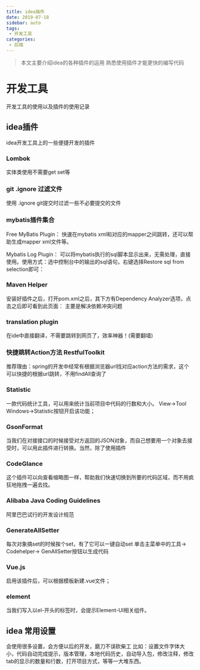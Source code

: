 ```yaml
---
title: idea插件
date: 2019-07-18
sidebar: auto
tags: 
 - 开发工具
categories:
 - 后端
---
```


> 本文主要介绍idea的各种插件的运用
> 熟悉使用插件才能更快的编写代码

<!-- more -->

# 开发工具
开发工具的使用以及插件的使用记录

## idea插件
idea开发工具上的一些便捷开发的插件

### Lombok
实体类使用不需要get set等

### git  .ignore 过滤文件
使用 .ignore  git提交时过滤一些不必要提交的文件

### mybatis插件集合  
Free MyBatis Plugin：
快速在mybatis xml和对应的mapper之间跳转，还可以帮助生成mapper xml文件等。

Mybatis Log Plugin：
可以将mybatis执行的sql脚本显示出来，无需处理，直接使用。使用方式：选中控制台中的输出的sql语句，右键选择Restore sql from selection即可：

### Maven Helper
安装好插件之后，打开pom.xml之后，其下方有Dependency Analyzer选项，点击之后即可看到此页面：
主要是解决依赖冲突问题

### translation plugin
在ide中直接翻译，不需要跳转到网页了，效率神器！(需要翻墙)

### 快捷跳转Action方法 RestfulToolkit
推荐理由：spring的开发中经常有根据浏览器url找对应action方法的需求，这个可以快捷的根据url跳转，不用findAll查询了

### Statistic
一款代码统计工具，可以用来统计当前项目中代码的行数和大小。
View->Tool Windows->Statistic按钮开启该功能；

### GsonFormat
当我们在对接接口的时候接受对方返回的JSON对象，而自己想要用一个对象去接受时，可以用此插件进行转换。当然，除了使用插件

### CodeGlance
这个插件可以向查看缩略图一样，帮助我们快速切换到所要的代码区域，而不用疯狂地拖拽一遍去找。

### Alibaba Java Coding Guidelines
阿里巴巴试行的开发设计规范

### GenerateAllSetter
每次对象搞set的时候挨个set，有了它可以一键自动set
单击主菜单中的工具-> Codehelper-> GenAllSetter按钮以生成代码

### Vue.js
启用该插件后，可以根据模板新建.vue文件；

### element
当我们写入以el-开头的标签时，会提示Element-UI相关组件。

## idea 常用设置
会使用很多设置，会方便以后的开发，磨刀不误砍柴工
比如：设置文件字体大小，代码自动完成提示，版本管理，本地代码历史，自动导入包，修改注释，修改tab的显示的数量和行数，打开项目方式，等等一大堆东西。




